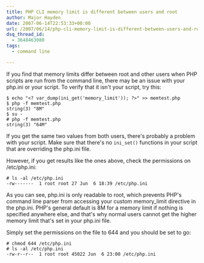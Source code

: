 ```yaml
---
title: PHP CLI memory limit is different between users and root
author: Major Hayden
date: 2007-06-14T22:53:33+00:00
url: /2007/06/14/php-cli-memory-limit-is-different-between-users-and-root/
dsq_thread_id:
  - 3648463080
tags:
  - command line

---
```

If you find that memory limits differ between root and other users when PHP scripts are run from the command line, there may be an issue with your php.ini or your script. To verify that it isn't your script, try this:

```
$ echo "<? var_dump(ini_get('memory_limit')); ?>" >> memtest.php
$ php -f memtest.php
string(3) "8M"
$ su -
# php -f memtest.php
string(3) "64M"
```

If you get the same two values from both users, there's probably a problem with your script. Make sure that there's no `ini_set()` functions in your script that are overriding the php.ini file.

However, if you get results like the ones above, check the permissions on /etc/php.ini:

```
# ls -al /etc/php.ini
-rw-------  1 root root 27 Jun  6 18:39 /etc/php.ini
```

As you can see, php.ini is only readable to root, which prevents PHP's command line parser from accessing your custom memory_limit directive in the php.ini. PHP's general default is 8M for a memory limit if nothing is specified anywhere else, and that's why normal users cannot get the higher memory limit that's set in your php.ini file.

Simply set the permissions on the file to 644 and you should be set to go:

```
# chmod 644 /etc/php.ini
# ls -al /etc/php.ini
-rw-r--r--  1 root root 45022 Jun  6 23:00 /etc/php.ini
```

